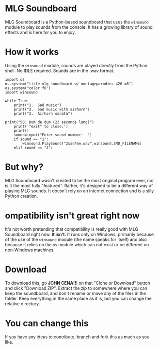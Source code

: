# MLG Soundboard
MLG Soundboard is a Python-based soundboard that uses the `winsound` module to play sounds from the console.  It has a growing library of sound effects and is here for you to enjoy.

# How it works
Using the `winsound` module, sounds are played directly from the Python shell.  No IDLE required.  Sounds are in the .wav format.
```
import os
os.system("title mlg soundboard w/ montageparodies 420 m8")
os.system("color f0")
import winsound

while True:
    print("1.  Sad music")
    print("2.  Sad music with airhorn")
    print("3.  Airhorn sonata")
```
```
print("50. Dum de dum (23 seconds long)")
    print('"exit" to close.')
    print()
    sound=input("Enter sound number:  ")
    if sound == "1":
        winsound.PlaySound("2sad4me.wav",winsound.SND_FILENAME)
    elif sound == "2":
```

# But why?
MLG Soundboard wasn't created to be the most original program ever, nor is it the most fully "featured".  Rather, it's designed to be a different way of playing MLG sounds.  It doesn't rely on an internet connection and is a silly Python creation.

# ompatibility isn't great right now
It's not worth pretending that compatibility is really good with MLG Soundboard right now.  **It isn't.**  It runs only on Windows, primarily because of the use of the `winsound` module (the name speaks for itself) and also because it relies on the `os` module which can not exist or be different on non-Windows machines.

# Download
To download this, go **JOHN CENA!!!** on that "Clone or Download" button and click "Download ZIP".  Extract the zip to somewhere where you can keep the soundboard, and don't rename or move any of the files in the folder.  Keep everything in the same place as it is, but you can change the relative directory.

# You can change this
If you have any ideas to contribute, branch and fork this as much as you like.
